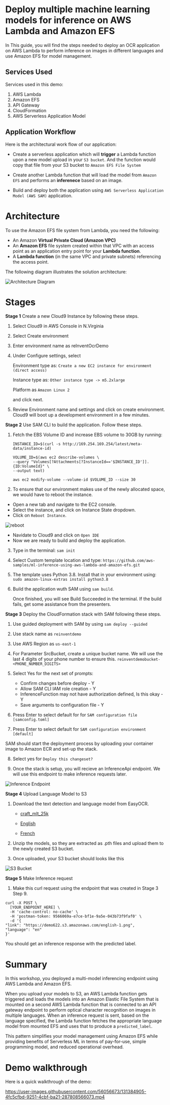# Deploy multiple machine learning models for inference on AWS Lambda and Amazon EFS
In This guide, you will find the steps needed to deploy an OCR application on AWS Lambda to perform inference on images in different languages and use Amazon EFS for model management. 

## Services Used 

Services used in this demo:
1) AWS Lambda
2) Amazon EFS
3) API Gateway 
4) CloudFormation
5) AWS Serverless Application Model 

## Application Workflow 

Here is the architectural work flow of our application:

- Create a serverless application which will __trigger__ a Lambda function upon a new model upload in your `S3 bucket`. And the function would copy that file from your S3 bucket to `Amazon EFS File System`

- Create another Lambda function that will load the model from `Amazon EFS` and performs an __inferenece__ based on an image.

- Build and deploy both the application using  `AWS Serverless Application Model (AWS SAM)` application.

# Architecture 

To use the Amazon EFS file system from Lambda, you need the following:

- An Amazon __Virtual Private Cloud (Amazon VPC)__
- An __Amazon EFS__ file system created within that VPC with an access point as an application entry point for your __Lambda function__.
- A __Lambda function__ (in the same VPC and private subnets) referencing the access point.

The following diagram illustrates the solution architecture:

![Architecture Diagram](https://github.com/aws-samples/ml-inference-using-aws-lambda-and-amazon-efs/blob/main/img/img1.png?raw=true)

# Stages

**Stage 1** Create a new Cloud9 Instance by following these steps. 

1) Select Cloud9 in AWS Console in N.Virginia

2) Select Create environment 

3) Enter environment name as reInventOcrDemo

4) Under Configure settings, select 

    Environment type as: `Create a new EC2 instance for environment (direct access)`

    Instance type as: `Other instance type -> m5.2xlarge`
    
    Platform as `Amazon Linux 2`

    and click next. 

7) Review Environment name and settings and click on create environment. Cloud9 will boot up a development environment in a few minutes. 

**Stage 2** Use SAM CLI to build the application. Follow these steps. 

1. Fetch the EBS Volume ID and increase EBS volume to 30GB by running: 

    ```
    INSTANCE_ID=$(curl -s http://169.254.169.254/latest/meta-data/instance-id)

    VOLUME_ID=$(aws ec2 describe-volumes \
    --query "Volumes[?Attachments[?InstanceId=='$INSTANCE_ID']].{ID:VolumeId}" \
    --output text)

    aws ec2 modify-volume --volume-id $VOLUME_ID --size 30
    ```

2. To ensure that our environment makes use of the newly allocated space, we would have to reboot the instance.
- Open a new tab and navigate to the EC2 console.
- Select the instance, and click on Instance State dropdown. 
- Click on `Reboot Instance`.

![reboot](screenshots/ec2_reboot.png)

- Navidate to Cloud9 and click on `Open IDE`
- Now we are ready to build and deploy the application. 

3. Type in the terminal: `sam init`

4. Select Custom template location and type: `https://github.com/aws-samples/ml-inference-using-aws-lambda-and-amazon-efs.git`

5. The template uses Python 3.8. Install that in your environment using: `sudo amazon-linux-extras install python3.8`

6. Build the application wuth SAM using `sam build`. 

    Once finished, you will see Build Succeeded in the terminal. If the build fails, get some assistance from the presenters. 

**Stage 3** Deploy the CloudFormation stack with SAM following these steps.

1. Use guided deployment with SAM by using `sam deploy --guided`

2. Use stack name as `reinventdemo`

3. Use AWS Region as `us-east-1`

4. For Parameter SrcBucket, create a unique bucket name. We will use the last 4 digits of your phone number to ensure this. 
`reinventdemobucket-<PHONE_NUMBER_DIGITS>`

5. Select Yes for the next set of prompts:
    - Confirm changes before deploy - Y
    - Allow SAM CLI IAM role creation - Y
    - InferenceFunction may not have authorization defined, Is this okay - Y
    - Save arguments to configuration file - Y

6. Press Enter to select default for for `SAM configuration file [samconfig.toml]`

7. Press Enter to select default for `SAM configuration environment [default]`

SAM should start the deployment process by uploading your container image to Amazon ECR and set-up the stack. 

8. Select yes for `Deploy this changeset?`

9. Once the stack is setup, you will recieve an InferenceApi endpoint. We will use this endpoint to make inference requests later. 

![Inference Endpoint](screenshots/inference_endpoint.png)

**Stage 4** Upload Language Model to S3

1. Download the text detection and language model from EasyOCR. 
    - [craft_mlt_25k](https://github.com/JaidedAI/EasyOCR/releases/download/pre-v1.1.6/craft_mlt_25k.zip)

    - [English](https://github.com/JaidedAI/EasyOCR/releases/download/v1.3/english_g2.zip)

    - [French](https://github.com/JaidedAI/EasyOCR/releases/download/v1.3/latin_g2.zip)

2. Unzip the models, so they are extracted as .pth files and upload them to the newly created S3 bucket. 

3. Once uploaded, your S3 bucket should looks like this

![S3 Bucket](screenshots/s3_bucket.png)

**Stage 5** Make Inference request

1. Make this curl request using the endpoint that was created in Stage 3 Step 9.

```
curl -X POST \
  [YOUR_ENDPOINT_HERE] \
  -H 'cache-control: no-cache' \
  -H 'postman-token: 9566069a-e7ce-bf1e-9a5e-043b73f9faf0' \
  -d '{
"link": "https://demo622.s3.amazonaws.com/english-1.png", 
"language": "en"
}'
```

You should get an inference response with the predicted label. 

# Summary
In this workshop, you deployed a multi-model inferencing endpoint using AWS Lambda and Amazon EFS. 

When you upload your models to S3, an AWS Lambda function gets triggered and loads the models into an Amazon Elastic File System that is mounted on a second AWS Lambda function that is connected to an API gateway endpoint to perform optical character recognition on images in multiple languages. When an inference request is sent, based on the language specified, the Lambda function fetches the appropriate language model from mounted EFS and uses that to produce a `predicted_label`. 

This pattern simplifies your model management using Amazon EFS while providing benefits of Serverless ML in terms of pay-for-use, simple programming model, and reduced operational overhead.



# Demo walkthrough

Here is a quick walkthrough of the demo:

https://user-images.githubusercontent.com/56056673/131384905-4fc5cfbd-9251-4cbf-ba21-287808566073.mp4
